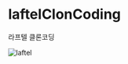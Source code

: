 # laftelClonCoding
라프텔 클론코딩

![laftel](https://user-images.githubusercontent.com/51771487/143798540-ef6bf142-e6a1-4373-84c0-128a8c805903.png)
